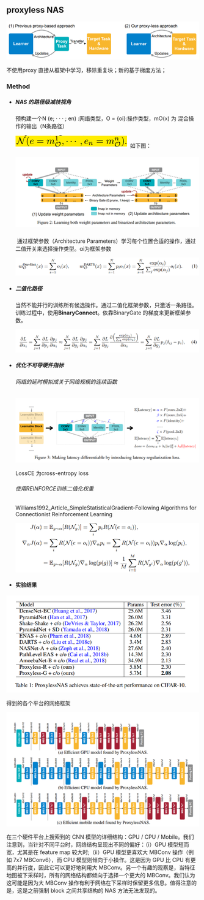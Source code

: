 ## **proxyless NAS**





![proxylessNAS框架](https://raw.githubusercontent.com/Ulquiorracifa/DF416/master/pic/1556603389718.png)

不使用proxy	直接从框架中学习，移除重复块；新的基于梯度方法；



### Method

- ##### NAS 的路径级减枝视角

  预构建一个N (e; · · · ; en)  :网络类型，O = {oi}:操作类型，mO(x)  为 混合操作的输出（N条路径）

  ![NAS路径定义](https://raw.githubusercontent.com/Ulquiorracifa/DF416/master/pic/1556604619415.png) 如下图：

  ##### ![网络结构多路径（学习框架参数）](https://raw.githubusercontent.com/Ulquiorracifa/DF416/master/pic/1556604668117.png)

  ​		通过框架参数（Architecture Parameters）学习每个位置合适的操作，通过二值开关来选择操作类型。αi为框架参数 

  ![1556605017836](https://raw.githubusercontent.com/Ulquiorracifa/DF416/master/pic/1556605017836.png)

  

- ##### 二值化路径

  当然不能并行的训练所有候选操作。通过二值化框架参数，只激活一条路径。训练过程中，使用**BinaryConnect**。依靠BinaryGate 的梯度来更新框架参数。

  ![binaryConnect](https://raw.githubusercontent.com/Ulquiorracifa/DF416/master/pic/1556605414974.png)



- ##### 优化不可导硬件指标

  ###### 网络的延时模拟成关于网络规模的连续函数

  ![优化时延计算及其loss定义（权衡accuracy和耗时）](https://raw.githubusercontent.com/Ulquiorracifa/DF416/master/pic/1556608125813.png)

  

  LossCE 为cross-entropy loss 

  ###### 使用REINFORCE训练二值化权重

  Williams1992_Article_SimpleStatisticalGradient-Following Algorithms for
  Connectionist Reinforcement Learning

  ![增强学习框架参数](https://raw.githubusercontent.com/Ulquiorracifa/DF416/master/pic/1556610065331.png)

- #### 实验结果



![搜索生成网络--实验结果](https://raw.githubusercontent.com/Ulquiorracifa/DF416/master/pic/1556610520795.png)



得到的各个平台的网络框架

![gpu-cpu-mobile框架搜索的网络](https://raw.githubusercontent.com/Ulquiorracifa/DF416/master/pic/1556610626007.png)



在三个硬件平台上搜索到的 CNN 模型的详细结构：GPU / CPU / Mobile。我们注意到，当针对不同平台时，网络结构呈现出不同的偏好：（i）GPU 模型短而宽，尤其是在 feature map 较大时;（ii）GPU 模型更喜欢大 MBConv 操作（例如 7x7 MBConv6），而 CPU 模型则倾向于小操作。这是因为 GPU 比 CPU 有更高的并行度，因此它可以更好地利用大 MBConv。另一个有趣的观察是，当特征地图被下采样时，所有的网络结构都倾向于选择一个更大的 MBConv。我们认为这可能是因为大 MBConv 操作有利于网络在下采样时保留更多信息。值得注意的是，这是之前强制 block 之间共享结构的 NAS 方法无法发现的。